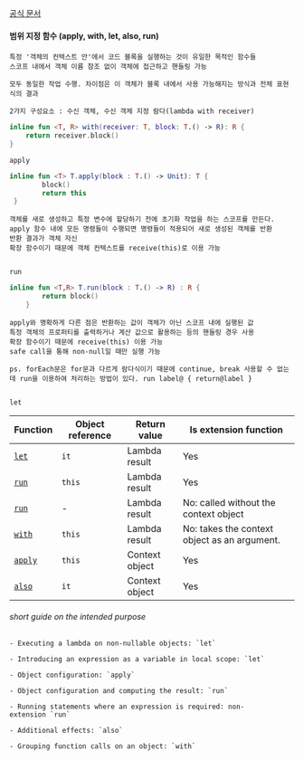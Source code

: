 [공식 문서](https://kotlinlang.org/docs/scope-functions.html)


#### 범위 지정 함수 (apply, with, let, also, run)
	특정 '객체의 컨텍스트 안'에서 코드 블록을 실행하는 것이 유일한 목적인 함수들
	스코프 내에서 객체 이름 참조 없이 객체에 접근하고 핸들링 가능

	모두 동일한 작업 수행. 차이점은 이 객체가 블록 내에서 사용 가능해지는 방식과 전체 표현식의 결과

	2가지 구성요소 : 수신 객체, 수신 객체 지정 람다(lambda with receiver)
	
```kotlin
inline fun <T, R> with(receiver: T, block: T.() -> R): R { 
	return receiver.block()  
}
```


	apply

```kotlin
inline fun <T> T.apply(block : T.() -> Unit): T {
		block()
        return this
 }
```

	객체를 새로 생성하고 특정 변수에 할당하기 전에 초기화 작업을 하는 스코프를 만든다.
	apply 함수 내에 모든 명령들이 수행되면 명령들이 적용되어 새로 생성된 객체를 반환
	반환 결과가 객체 자신
	확장 함수이기 때문에 객체 컨텍스트를 receive(this)로 이용 가능


	run

```kotlin
inline fun <T,R> T.run(block : T.() -> R) : R {
		return block()
    }
```

	apply와 명확하게 다른 점은 반환하는 값이 객체가 아닌 스코프 내에 실행된 값
	특정 객체의 프로퍼티를 출력하거나 계산 값으로 활용하는 등의 핸들링 경우 사용
	확장 함수이기 때문에 receive(this) 이용 가능
	safe call을 통해 non-null일 때만 실행 가능

	ps. forEach문은 for문과 다르게 람다식이기 때문에 continue, break 사용할 수 없는데 run을 이용하여 처리하는 방법이 있다. run label@ { return@label }


	let







| Function                                                                  | Object reference | Return value   | Is extension function                        |
| ------------------------------------------------------------------------- | ---------------- | -------------- | -------------------------------------------- |
| [`let`](https://kotlinlang.org/api/latest/jvm/stdlib/kotlin/let.html)     | `it`             | Lambda result  | Yes                                          |
| [`run`](https://kotlinlang.org/api/latest/jvm/stdlib/kotlin/run.html)     | `this`           | Lambda result  | Yes                                          |
| [`run`](https://kotlinlang.org/api/latest/jvm/stdlib/kotlin/run.html)     | -                | Lambda result  | No: called without the context object        |
| [`with`](https://kotlinlang.org/api/latest/jvm/stdlib/kotlin/with.html)   | `this`           | Lambda result  | No: takes the context object as an argument. |
| [`apply`](https://kotlinlang.org/api/latest/jvm/stdlib/kotlin/apply.html) | `this`           | Context object | Yes                                          |
| [`also`](https://kotlinlang.org/api/latest/jvm/stdlib/kotlin/also.html)   | `it`             | Context object | Yes                                          |

###### short guide on the intended purpose
	- Executing a lambda on non-nullable objects: `let`
    
	- Introducing an expression as a variable in local scope: `let`
    
	- Object configuration: `apply`
    
	- Object configuration and computing the result: `run`
    
	- Running statements where an expression is required: non-extension `run`
    
	- Additional effects: `also`
    
	- Grouping function calls on an object: `with`